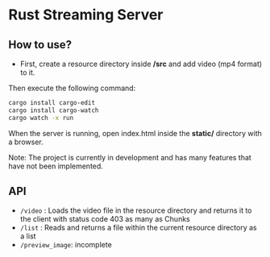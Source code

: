 # Rust Streaming Server

## How to use?

* First, create a resource directory inside **/src** and add video (mp4 format) to it.  
  
Then execute the following command:  
  
```bash
cargo install cargo-edit
cargo install cargo-watch
cargo watch -x run
```
  
When the server is running, open index.html inside the **static/** directory with a browser.  
  
Note: The project is currently in development and has many features that have not been implemented.

## API

* `/video` : Loads the video file in the resource directory and returns it to the client with status code 403 as many as Chunks
* `/list` : Reads and returns a file within the current resource directory as a list
* `/preview_image`: incomplete
